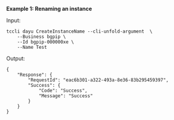 **Example 1: Renaming an instance**



Input: 

```
tccli dayu CreateInstanceName --cli-unfold-argument  \
    --Business bgpip \
    --Id bgpip-000000xe \
    --Name Test
```

Output: 
```
{
    "Response": {
        "RequestId": "eac6b301-a322-493a-8e36-83b295459397",
        "Success": {
            "Code": "Success",
            "Message": "Success"
        }
    }
}
```

